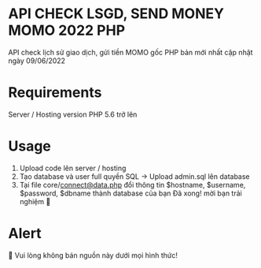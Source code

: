 # API CHECK LSGD, SEND MONEY MOMO 2022 PHP
 API check lịch sử giao dịch, gửi tiền MOMO gốc PHP bản mới nhất cập nhật ngày 09/06/2022

# Requirements
 Server / Hosting version PHP 5.6 trở lên

# Usage
 1. Upload code lên server / hosting
 2. Tạo database và user full quyền SQL -> Upload admin.sql lên database
 3. Tại file core/connect@data.php đổi thông tin $hostname, $username, $password, $dbname thành database của bạn
 Đã xong! mời bạn trải nghiệm 🥰

# Alert
 🚫 Vui lòng không bán nguồn này dưới mọi hình thức!